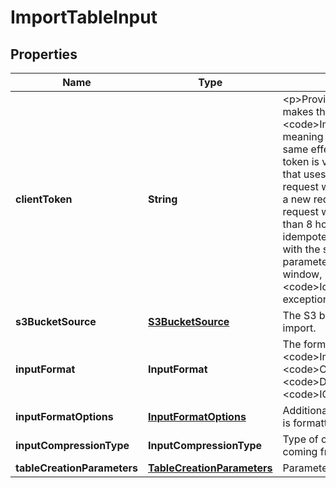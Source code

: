 

# ImportTableInput


## Properties

| Name | Type | Description | Notes |
|------------ | ------------- | ------------- | -------------|
|**clientToken** | **String** | &lt;p&gt;Providing a &lt;code&gt;ClientToken&lt;/code&gt; makes the call to &lt;code&gt;ImportTableInput&lt;/code&gt; idempotent, meaning that multiple identical calls have the same effect as one single call.&lt;/p&gt; &lt;p&gt;A client token is valid for 8 hours after the first request that uses it is completed. After 8 hours, any request with the same client token is treated as a new request. Do not resubmit the same request with the same client token for more than 8 hours, or the result might not be idempotent.&lt;/p&gt; &lt;p&gt;If you submit a request with the same client token but a change in other parameters within the 8-hour idempotency window, DynamoDB returns an &lt;code&gt;IdempotentParameterMismatch&lt;/code&gt; exception.&lt;/p&gt; |  [optional] |
|**s3BucketSource** | [**S3BucketSource**](S3BucketSource.md) |  The S3 bucket that provides the source for the import.  |  |
|**inputFormat** | **InputFormat** |  The format of the source data. Valid values for &lt;code&gt;ImportFormat&lt;/code&gt; are &lt;code&gt;CSV&lt;/code&gt;, &lt;code&gt;DYNAMODB_JSON&lt;/code&gt; or &lt;code&gt;ION&lt;/code&gt;.  |  |
|**inputFormatOptions** | [**InputFormatOptions**](InputFormatOptions.md) |  Additional properties that specify how the input is formatted,  |  [optional] |
|**inputCompressionType** | **InputCompressionType** |  Type of compression to be used on the input coming from the imported table.  |  [optional] |
|**tableCreationParameters** | [**TableCreationParameters**](TableCreationParameters.md) | Parameters for the table to import the data into.  |  |



